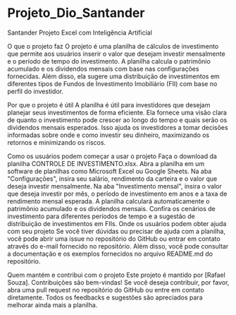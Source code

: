 # Projeto_Dio_Santander
Santander Projeto Excel com Inteligência Artificial

O que o projeto faz
O projeto é uma planilha de cálculos de investimento que permite aos usuários inserir o valor que desejam investir mensalmente e o período de tempo do investimento. A planilha calcula o patrimônio acumulado e os dividendos mensais com base nas configurações fornecidas. Além disso, ela sugere uma distribuição de investimentos em diferentes tipos de Fundos de Investimento Imobiliário (FII) com base no perfil do investidor.

Por que o projeto é útil
A planilha é útil para investidores que desejam planejar seus investimentos de forma eficiente. Ela fornece uma visão clara de quanto o investimento pode crescer ao longo do tempo e quais serão os dividendos mensais esperados. Isso ajuda os investidores a tomar decisões informadas sobre onde e como investir seu dinheiro, maximizando os retornos e minimizando os riscos.

Como os usuários podem começar a usar o projeto
Faça o download da planilha CONTROLE DE INVESTIMENTO.xlsx.
Abra a planilha em um software de planilhas como Microsoft Excel ou Google Sheets.
Na aba "Configurações", insira seu salário, rendimento da carteira e o valor que deseja investir mensalmente.
Na aba "Investimento mensal", insira o valor que deseja investir por mês, o período de investimento em anos e a taxa de rendimento mensal esperada.
A planilha calculará automaticamente o patrimônio acumulado e os dividendos mensais.
Confira os cenários de investimento para diferentes períodos de tempo e a sugestão de distribuição de investimentos em FIIs.
Onde os usuários podem obter ajuda com seu projeto
Se você tiver dúvidas ou precisar de ajuda com a planilha, você pode abrir uma issue no repositório do GitHub ou entrar em contato através do e-mail fornecido no repositório. Além disso, você pode consultar a documentação e os exemplos fornecidos no arquivo README.md do repositório.

Quem mantém e contribui com o projeto
Este projeto é mantido por [Rafael Souza]. Contribuições são bem-vindas! Se você deseja contribuir, por favor, abra uma pull request no repositório do GitHub ou entre em contato diretamente. Todos os feedbacks e sugestões são apreciados para melhorar ainda mais a planilha.
